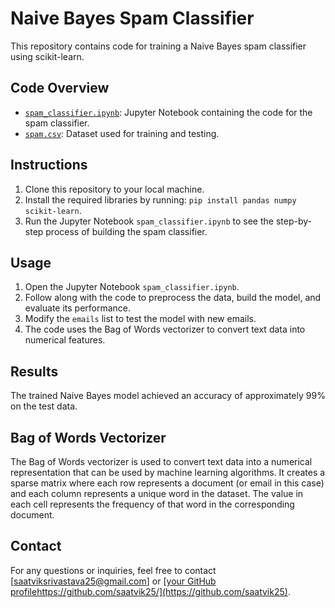 # Naive Bayes Spam Classifier

This repository contains code for training a Naive Bayes spam classifier using scikit-learn.

## Code Overview

- [`spam_classifier.ipynb`](spam_classifier.ipynb): Jupyter Notebook containing the code for the spam classifier.
- [`spam.csv`](spam.csv): Dataset used for training and testing.

## Instructions

1. Clone this repository to your local machine.
2. Install the required libraries by running: `pip install pandas numpy scikit-learn`.
3. Run the Jupyter Notebook `spam_classifier.ipynb` to see the step-by-step process of building the spam classifier.

## Usage

1. Open the Jupyter Notebook `spam_classifier.ipynb`.
2. Follow along with the code to preprocess the data, build the model, and evaluate its performance.
3. Modify the `emails` list to test the model with new emails.
4. The code uses the Bag of Words vectorizer to convert text data into numerical features.

## Results

The trained Naive Bayes model achieved an accuracy of approximately 99% on the test data.

## Bag of Words Vectorizer

The Bag of Words vectorizer is used to convert text data into a numerical representation that can be used by machine learning algorithms. It creates a sparse matrix where each row represents a document (or email in this case) and each column represents a unique word in the dataset. The value in each cell represents the frequency of that word in the corresponding document.

## Contact

For any questions or inquiries, feel free to contact [saatviksrivastava25@gmail.com] or [[your GitHub profile](https://github.com/saatvik25/cn/edit/main/README.md)https://github.com/saatvik25/](https://github.com/saatvik25).


